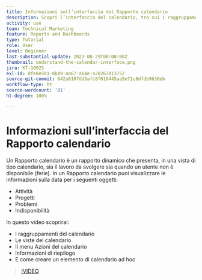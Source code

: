 ```yaml
---
title: Informazioni sull’interfaccia del Rapporto calendario
description: Scopri l’interfaccia del calendario, tra cui i raggruppamenti, le viste e le azioni del calendario.
activity: use
team: Technical Marketing
feature: Reports and Dashboards
type: Tutorial
role: User
level: Beginner
last-substantial-update: 2023-08-29T00:00:00Z
thumbnail: understand-the-calendar-interface.png
jira: KT-10025
exl-id: dfe8e5b1-8b49-4a67-a64e-a20267813752
source-git-commit: 642a6107dd3afc8f010445aa5e71c8dfdb9636eb
workflow-type: ht
source-wordcount: '81'
ht-degree: 100%

---
```


# Informazioni sull’interfaccia del Rapporto calendario

Un Rapporto calendario è un rapporto dinamico che presenta, in una vista di tipo calendario, sia il lavoro da svolgere sia quando un utente non è disponibile (ferie). In un Rapporto calendario puoi visualizzare le informazioni sulla data per i seguenti oggetti:

* Attività
* Progetti
* Problemi
* Indisponibilità

In questo video scoprirai:

* I raggruppamenti del calendario
* Le viste del calendario
* Il menu Azioni del calendario
* Informazioni di riepilogo
* E come creare un elemento di calendario ad hoc

>[!VIDEO](https://video.tv.adobe.com/v/3423318/?quality=12&learn=on)
